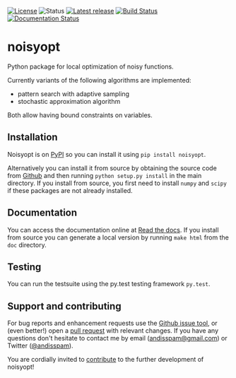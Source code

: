 [![License](https://img.shields.io/pypi/l/noisyopt.svg)](https://github.com/andim/noisyopt/blob/master/LICENSE)
![Status](https://img.shields.io/pypi/status/noisyopt.svg)
[![Latest release](https://img.shields.io/pypi/v/noisyopt.svg)](https://pypi.python.org/pypi/noisyopt)
[![Build Status](https://travis-ci.org/andim/noisyopt.svg?branch=master)](https://travis-ci.org/andim/noisyopt)
[![Documentation Status](https://readthedocs.org/projects/noisyopt/badge/?version=latest)](https://noisyopt.readthedocs.io/en/latest/?badge=latest)

# noisyopt

Python package for local optimization of noisy functions.

Currently variants of the following algorithms are implemented:
- pattern search with adaptive sampling
- stochastic approximation algorithm 

Both allow having bound constraints on variables.


## Installation

Noisyopt is on [PyPI](https://pypi.python.org/pypi/noisyopt/) so you can install it using `pip install noisyopt`.

Alternatively you can install it from source by obtaining the source code from [Github](https://github.com/andim/noisyopt) and then running `python setup.py install` in the main directory. If you install from source, you first need to install `numpy` and `scipy` if these packages are not already installed.

## Documentation

You can access the documentation online at [Read the docs](http://noisyopt.readthedocs.io/en/latest/). If you install from source you can generate a local version by running `make html` from the `doc` directory.

## Testing

You can run the testsuite using the py.test testing framework `py.test`.

## Support and contributing

For bug reports and enhancement requests use the [Github issue tool](http://github.com/andim/noisyopt/issues/new), or (even better!) open a [pull request](http://github.com/andim/noisyopt/pulls) with relevant changes. If you have any questions don't hesitate to contact me by email (andisspam@gmail.com) or Twitter ([@andisspam](http://twitter.com/andisspam)).

You are cordially invited to [contribute](https://github.com/andim/noisyopt/blob/master/CONTRIBUTING.md) to the further development of noisyopt!
